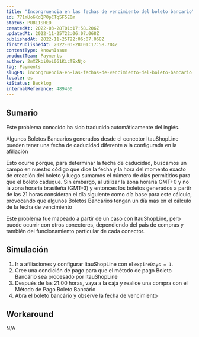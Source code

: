 ```yaml
---
title: "Incongruencia en las fechas de vencimiento del boleto bancario"
id: 771mUo6KdQP0pCTq5F5E0m
status: PUBLISHED
createdAt: 2022-03-28T01:17:58.206Z
updatedAt: 2022-11-25T22:06:07.068Z
publishedAt: 2022-11-25T22:06:07.068Z
firstPublishedAt: 2022-03-28T01:17:58.704Z
contentType: knownIssue
productTeam: Payments
author: 2mXZkbi0oi061KicTExNjo
tag: Payments
slugEN: incongruencia-en-las-fechas-de-vencimiento-del-boleto-bancario
locale: es
kiStatus: Backlog
internalReference: 489460
---
```


## Sumario

<div class="alert alert-info">
  <p>Este problema conocido ha sido traducido automáticamente del inglés.</p>
</div>


Algunos Boletos Bancarios generados desde el conector ItauShopLine pueden tener una fecha de caducidad diferente a la configurada en la afiliación

Esto ocurre porque, para determinar la fecha de caducidad, buscamos un campo en nuestro código que dice la fecha y la hora del momento exacto de creación del boleto y luego sumamos el número de días permitidos para que el boleto caduque. Sin embargo, al utilizar la zona horaria GMT+0 y no la zona horaria brasileña (GMT-3) y entonces los boletos generados a partir de las 21 horas consideran el día siguiente como día base para este cálculo, provocando que algunos Boletos Bancários tengan un día más en el cálculo de la fecha de vencimiento

Este problema fue mapeado a partir de un caso con ItauShopLine, pero puede ocurrir con otros conectores, dependiendo del país de compras y también del funcionamiento particular de cada conector.



## Simulación



1. Ir a afiliaciones y configurar ItauShopLine con el `expireDays = 1`.
2. Cree una condición de pago para que el método de pago Boleto Bancário sea procesado por ItauShopLine
3. Después de las 21:00 horas, vaya a la caja y realice una compra con el Método de Pago Boleto Bancário
4. Abra el boleto bancário y observe la fecha de vencimiento



## Workaround


N/A

